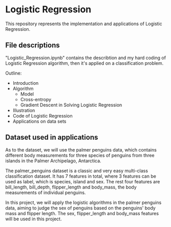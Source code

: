 # Logistic Regression

This repository represents the implementation and applications of Logistic Regression.

## File descriptions

"Logistic_Regression.ipynb" contains the describtion and my hard coding of Logistic Regression algorithm, then it's applied on a classification problem.

Outline:

- Introduction
- Algorithm
  - Model
  - Cross-entropy
  - Gradient Descent in Solving Logistic Regression
- Illustration
- Code of Logistic Regression
- Applications on data sets

## Dataset used in applications

As to the dataset, we will use the palmer penguins data, which contains different body measurements for three species of penguins from three islands in the Palmer Archipelago, Antarctica.

The palmer_penguins dataset is a classic and very easy multi-class classification dataset. It has 7 features in total, where 3 features can be used as label, which is species, island and sex. The rest four features are bill_length, bill_depth, flipper_length and body_mass, the body measurements of individual penguins.

In this project, we will apply the logistic algorithms in the palmer penguins data, aiming to judge the sex of penguins based on the penguins' body mass and flipper length. The sex, flipper_length and body_mass features will be used in this project.
